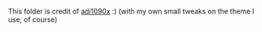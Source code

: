 This folder is credit of [adi1090x](https://github.com/adi1090x/rofi/) :) (with my own small tweaks on the theme I use, of course)
